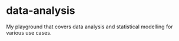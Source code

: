 # data-analysis
My playground that covers data analysis and statistical modelling for various use cases.
